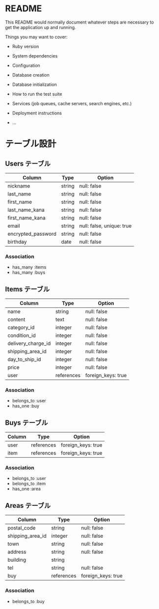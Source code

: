 # README

This README would normally document whatever steps are necessary to get the
application up and running.

Things you may want to cover:

* Ruby version

* System dependencies

* Configuration

* Database creation

* Database initialization

* How to run the test suite

* Services (job queues, cache servers, search engines, etc.)

* Deployment instructions

* ...


# テーブル設計

## Users テーブル

| Column                  | Type   | Option                    |
|-------------------------|--------|---------------------------|
| nickname                | string | null: false               |
| last_name               | string | null: false               |
| first_name              | string | null: false               |
| last_name_kana          | string | null: false               |
| first_name_kana         | string | null: false               |
| email                   | string | null: false, unique: true |
| encrypted_password      | string | null: false               |
| birthday                | date   | null: false               |

### Association
- has_many :items
- has_many :buys


## Items テーブル

| Column             | Type       | Option             |
|--------------------|------------|--------------------|
| name               | string     | null: false        |
| content            | text       | null: false        |
| category_id        | integer    | null: false        |
| condition_id       | integer    | null: false        |
| delivery_charge_id | integer    | null: false        |
| shipping_area_id   | integer    | null: false        |
| day_to_ship_id     | integer    | null: false        |
| price              | integer    | null: false        |
| user               | references | foreign_keys: true |

### Association
- belongs_to :user
- has_one :buy


## Buys テーブル

| Column | Type       | Option             |
|--------|------------|--------------------|
| user   | references | foreign_keys: true |
| item   | references | foreign_keys: true |

### Association
- belongs_to :user
- belongs_to :item
- has_one :area


## Areas テーブル
| Column           | Type       | Option             |
|------------------|------------|--------------------|
| postal_code      | string     | null: false        |
| shipping_area_id | integer    | null: false        |
| town             | string     | null: false        |
| address          | string     | null: false        |
| building         | string     |                    |
| tel              | string     | null: false        |
| buy              | references | foreign_keys: true |

### Association
- belongs_to :buy

